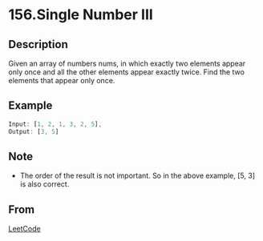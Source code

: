 # 156.Single Number III

## Description

Given an array of numbers nums, in which exactly two elements appear only once and all the other elements appear exactly twice. Find the two elements that appear only once.

## Example

```javascript
Input: [1, 2, 1, 3, 2, 5],
Output: [3, 5]
```

## Note

* The order of the result is not important. So in the above example, [5, 3] is also correct.

## From

[LeetCode](https://leetcode.com/problems/single-number-iii)
